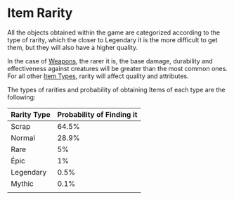 # Item Rarity

All the objects obtained within the game are categorized according to the type of rarity, which the closer to Legendary it is the more difficult to get them, but they will also have a higher quality.

In the case of [Weapons](armas.md), the rarer it is, the base damage, durability and effectiveness against creatures will be greater than the most common ones. For all other [Item Types](rareza-de-objetos.md), rarity will affect quality and attributes.

The types of rarities and probability of obtaining Items of each type are the following:

| Rarity Type | Probability of Finding it |
| ----------- | ------------------------- |
| Scrap       | 64.5%                     |
| Normal      | 28.9%                     |
| Rare        | 5%                        |
| Épic        | 1%                        |
| Legendary   | 0.5%                      |
| Mythic      | 0.1%                      |
|             |                           |
